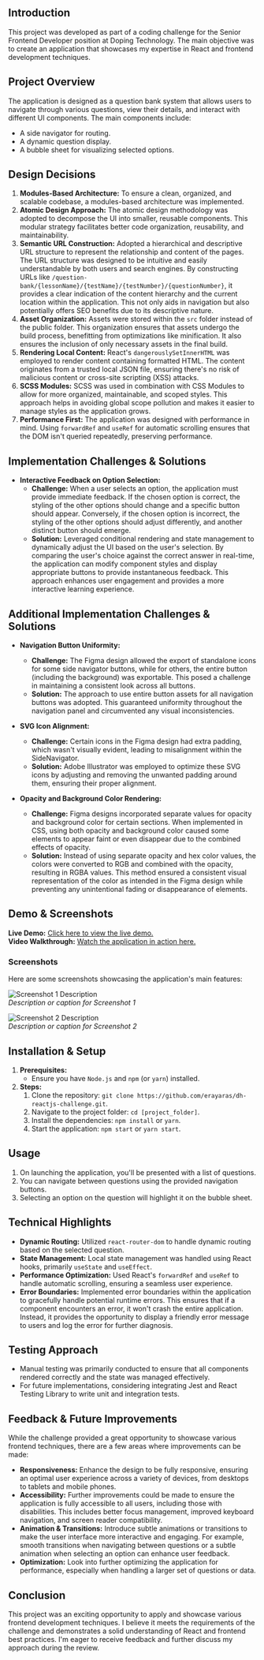 ## Introduction

This project was developed as part of a coding challenge for the Senior Frontend Developer position at Doping Technology. The main objective was to create an application that showcases my expertise in React and frontend development techniques.

## Project Overview

The application is designed as a question bank system that allows users to navigate through various questions, view their details, and interact with different UI components. The main components include:

- A side navigator for routing.
- A dynamic question display.
- A bubble sheet for visualizing selected options.

## Design Decisions

1. **Modules-Based Architecture:** To ensure a clean, organized, and scalable codebase, a modules-based architecture was implemented.
2. **Atomic Design Approach:** The atomic design methodology was adopted to decompose the UI into smaller, reusable components. This modular strategy facilitates better code organization, reusability, and maintainability.
3. **Semantic URL Construction:** Adopted a hierarchical and descriptive URL structure to represent the relationship and content of the pages. The URL structure was designed to be intuitive and easily understandable by both users and search engines. By constructing URLs like `/question-bank/{lessonName}/{testName}/{testNumber}/{questionNumber}`, it provides a clear indication of the content hierarchy and the current location within the application. This not only aids in navigation but also potentially offers SEO benefits due to its descriptive nature.
4. **Asset Organization:** Assets were stored within the `src` folder instead of the public folder. This organization ensures that assets undergo the build process, benefitting from optimizations like minification. It also ensures the inclusion of only necessary assets in the final build.
5. **Rendering Local Content:** React's `dangerouslySetInnerHTML` was employed to render content containing formatted HTML. The content originates from a trusted local JSON file, ensuring there's no risk of malicious content or cross-site scripting (XSS) attacks.
6. **SCSS Modules:** SCSS was used in combination with CSS Modules to allow for more organized, maintainable, and scoped styles. This approach helps in avoiding global scope pollution and makes it easier to manage styles as the application grows.
7. **Performance First:** The application was designed with performance in mind. Using `forwardRef` and `useRef` for automatic scrolling ensures that the DOM isn't queried repeatedly, preserving performance.

## Implementation Challenges & Solutions

- **Interactive Feedback on Option Selection:**
  - **Challenge:** When a user selects an option, the application must provide immediate feedback. If the chosen option is correct, the styling of the other options should change and a specific button should appear. Conversely, if the chosen option is incorrect, the styling of the other options should adjust differently, and another distinct button should emerge.
  - **Solution:** Leveraged conditional rendering and state management to dynamically adjust the UI based on the user's selection. By comparing the user's choice against the correct answer in real-time, the application can modify component styles and display appropriate buttons to provide instantaneous feedback. This approach enhances user engagement and provides a more interactive learning experience.

## Additional Implementation Challenges & Solutions

- **Navigation Button Uniformity:**

  - **Challenge:** The Figma design allowed the export of standalone icons for some side navigator buttons, while for others, the entire button (including the background) was exportable. This posed a challenge in maintaining a consistent look across all buttons.
  - **Solution:** The approach to use entire button assets for all navigation buttons was adopted. This guaranteed uniformity throughout the navigation panel and circumvented any visual inconsistencies.

- **SVG Icon Alignment:**

  - **Challenge:** Certain icons in the Figma design had extra padding, which wasn't visually evident, leading to misalignment within the SideNavigator.
  - **Solution:** Adobe Illustrator was employed to optimize these SVG icons by adjusting and removing the unwanted padding around them, ensuring their proper alignment.

- **Opacity and Background Color Rendering:**
  - **Challenge:** Figma designs incorporated separate values for opacity and background color for certain sections. When implemented in CSS, using both opacity and background color caused some elements to appear faint or even disappear due to the combined effects of opacity.
  - **Solution:** Instead of using separate opacity and hex color values, the colors were converted to RGB and combined with the opacity, resulting in RGBA values. This method ensured a consistent visual representation of the color as intended in the Figma design while preventing any unintentional fading or disappearance of elements.

## Demo & Screenshots

**Live Demo:** [Click here to view the live demo.](#)  
**Video Walkthrough:** [Watch the application in action here.](#)

### Screenshots

Here are some screenshots showcasing the application's main features:

![Screenshot 1 Description](path_to_screenshot1.png)  
_Description or caption for Screenshot 1_

![Screenshot 2 Description](path_to_screenshot2.png)  
_Description or caption for Screenshot 2_

## Installation & Setup

1. **Prerequisites:**
   - Ensure you have `Node.js` and `npm` (or `yarn`) installed.
2. **Steps:**
   1. Clone the repository: `git clone https://github.com/erayaras/dh-reactjs-challenge.git`.
   2. Navigate to the project folder: `cd [project_folder]`.
   3. Install the dependencies: `npm install` or `yarn`.
   4. Start the application: `npm start` or `yarn start`.

## Usage

1. On launching the application, you'll be presented with a list of questions.
2. You can navigate between questions using the provided navigation buttons.
3. Selecting an option on the question will highlight it on the bubble sheet.

## Technical Highlights

- **Dynamic Routing:** Utilized `react-router-dom` to handle dynamic routing based on the selected question.
- **State Management:** Local state management was handled using React hooks, primarily `useState` and `useEffect`.
- **Performance Optimization:** Used React's `forwardRef` and `useRef` to handle automatic scrolling, ensuring a seamless user experience.
- **Error Boundaries:** Implemented error boundaries within the application to gracefully handle potential runtime errors. This ensures that if a component encounters an error, it won't crash the entire application. Instead, it provides the opportunity to display a friendly error message to users and log the error for further diagnosis.

## Testing Approach

- Manual testing was primarily conducted to ensure that all components rendered correctly and the state was managed effectively.
- For future implementations, considering integrating Jest and React Testing Library to write unit and integration tests.

## Feedback & Future Improvements

While the challenge provided a great opportunity to showcase various frontend techniques, there are a few areas where improvements can be made:

- **Responsiveness:** Enhance the design to be fully responsive, ensuring an optimal user experience across a variety of devices, from desktops to tablets and mobile phones.
- **Accessibility:** Further improvements could be made to ensure the application is fully accessible to all users, including those with disabilities. This includes better focus management, improved keyboard navigation, and screen reader compatibility.
- **Animation & Transitions:** Introduce subtle animations or transitions to make the user interface more interactive and engaging. For example, smooth transitions when navigating between questions or a subtle animation when selecting an option can enhance user feedback.
- **Optimization:** Look into further optimizing the application for performance, especially when handling a larger set of questions or data.

## Conclusion

This project was an exciting opportunity to apply and showcase various frontend development techniques. I believe it meets the requirements of the challenge and demonstrates a solid understanding of React and frontend best practices. I'm eager to receive feedback and further discuss my approach during the review.
